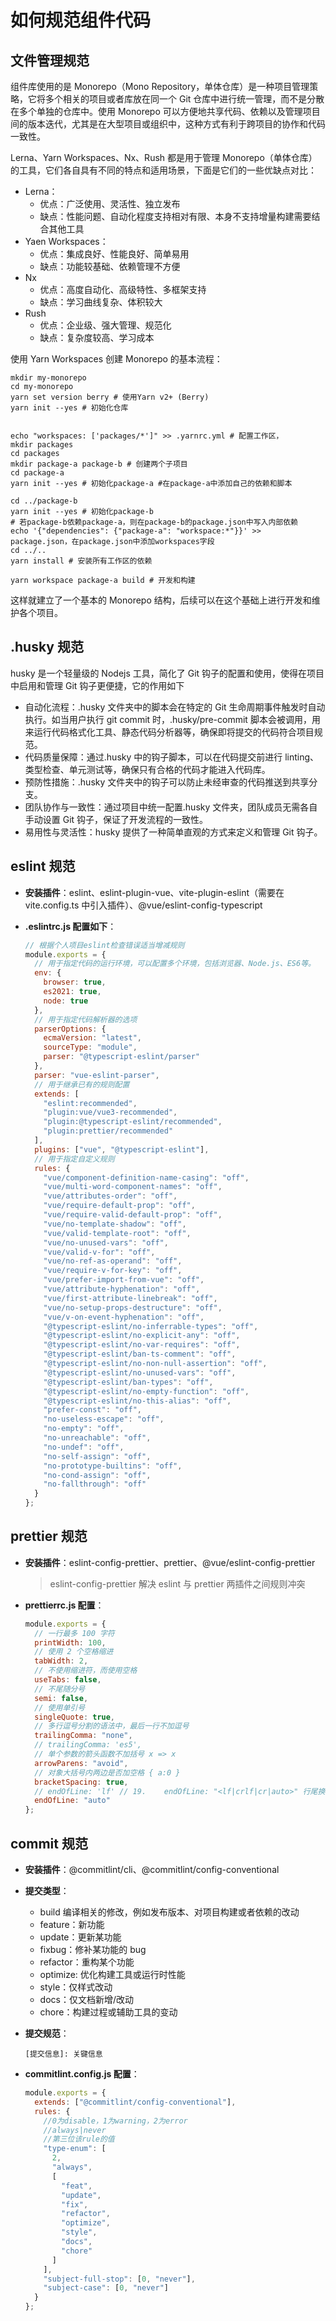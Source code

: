 # 如何规范组件代码

## 文件管理规范

组件库使用的是 Monorepo（Mono Repository，单体仓库）是一种项目管理策略，它将多个相关的项目或者库放在同一个 Git 仓库中进行统一管理，而不是分散在多个单独的仓库中。使用 Monorepo 可以方便地共享代码、依赖以及管理项目间的版本迭代，尤其是在大型项目或组织中，这种方式有利于跨项目的协作和代码一致性。

Lerna、Yarn Workspaces、Nx、Rush 都是用于管理 Monorepo（单体仓库）的工具，它们各自具有不同的特点和适用场景，下面是它们的一些优缺点对比：

- Lerna：
  - 优点：广泛使用、灵活性、独立发布
  - 缺点：性能问题、自动化程度支持相对有限、本身不支持增量构建需要结合其他工具
- Yaen Workspaces：
  - 优点：集成良好、性能良好、简单易用
  - 缺点：功能较基础、依赖管理不方便
- Nx
  - 优点：高度自动化、高级特性、多框架支持
  - 缺点：学习曲线复杂、体积较大
- Rush
  - 优点：企业级、强大管理、规范化
  - 缺点：复杂度较高、学习成本

使用 Yarn Workspaces 创建 Monorepo 的基本流程：

```shell
mkdir my-monorepo
cd my-monorepo
yarn set version berry # 使用Yarn v2+ (Berry)
yarn init --yes # 初始化仓库


echo "workspaces: ['packages/*']" >> .yarnrc.yml # 配置工作区，
mkdir packages
cd packages
mkdir package-a package-b # 创建两个子项目
cd package-a
yarn init --yes # 初始化package-a #在package-a中添加自己的依赖和脚本

cd ../package-b
yarn init --yes # 初始化package-b
# 若package-b依赖package-a，则在package-b的package.json中写入内部依赖
echo '{"dependencies": {"package-a": "workspace:*"}}' >> package.json，在package.json中添加workspaces字段
cd ../..
yarn install # 安装所有工作区的依赖

yarn workspace package-a build # 开发和构建
```

这样就建立了一个基本的 Monorepo 结构，后续可以在这个基础上进行开发和维护各个项目。

## .husky 规范

husky 是一个轻量级的 Nodejs 工具，简化了 Git 钩子的配置和使用，使得在项目中启用和管理 Git 钩子更便捷，它的作用如下

- 自动化流程：.husky 文件夹中的脚本会在特定的 Git 生命周期事件触发时自动执行。如当用户执行 git commit 时，.husky/pre-commit 脚本会被调用，用来运行代码格式化工具、静态代码分析器等，确保即将提交的代码符合项目规范。
- 代码质量保障：通过.husky 中的钩子脚本，可以在代码提交前进行 linting、类型检查、单元测试等，确保只有合格的代码才能进入代码库。
- 预防性措施：.husky 文件夹中的钩子可以防止未经审查的代码推送到共享分支。
- 团队协作与一致性：通过项目中统一配置.husky 文件夹，团队成员无需各自手动设置 Git 钩子，保证了开发流程的一致性。
- 易用性与灵活性：husky 提供了一种简单直观的方式来定义和管理 Git 钩子。

## eslint 规范

- **安装插件**：eslint、eslint-plugin-vue、vite-plugin-eslint（需要在 vite.config.ts 中引入插件）、@vue/eslint-config-typescript

- **.eslintrc.js 配置如下**：

  ```js
  // 根据个人项目eslint检查错误适当增减规则
  module.exports = {
    // 用于指定代码的运行环境，可以配置多个环境，包括浏览器、Node.js、ES6等。
    env: {
      browser: true,
      es2021: true,
      node: true
    },
    // 用于指定代码解析器的选项
    parserOptions: {
      ecmaVersion: "latest",
      sourceType: "module",
      parser: "@typescript-eslint/parser"
    },
    parser: "vue-eslint-parser",
    // 用于继承已有的规则配置
    extends: [
      "eslint:recommended",
      "plugin:vue/vue3-recommended",
      "plugin:@typescript-eslint/recommended",
      "plugin:prettier/recommended"
    ],
    plugins: ["vue", "@typescript-eslint"],
    // 用于指定自定义规则
    rules: {
      "vue/component-definition-name-casing": "off",
      "vue/multi-word-component-names": "off",
      "vue/attributes-order": "off",
      "vue/require-default-prop": "off",
      "vue/require-valid-default-prop": "off",
      "vue/no-template-shadow": "off",
      "vue/valid-template-root": "off",
      "vue/no-unused-vars": "off",
      "vue/valid-v-for": "off",
      "vue/no-ref-as-operand": "off",
      "vue/require-v-for-key": "off",
      "vue/prefer-import-from-vue": "off",
      "vue/attribute-hyphenation": "off",
      "vue/first-attribute-linebreak": "off",
      "vue/no-setup-props-destructure": "off",
      "vue/v-on-event-hyphenation": "off",
      "@typescript-eslint/no-inferrable-types": "off",
      "@typescript-eslint/no-explicit-any": "off",
      "@typescript-eslint/no-var-requires": "off",
      "@typescript-eslint/ban-ts-comment": "off",
      "@typescript-eslint/no-non-null-assertion": "off",
      "@typescript-eslint/no-unused-vars": "off",
      "@typescript-eslint/ban-types": "off",
      "@typescript-eslint/no-empty-function": "off",
      "@typescript-eslint/no-this-alias": "off",
      "prefer-const": "off",
      "no-useless-escape": "off",
      "no-empty": "off",
      "no-unreachable": "off",
      "no-undef": "off",
      "no-self-assign": "off",
      "no-prototype-builtins": "off",
      "no-cond-assign": "off",
      "no-fallthrough": "off"
    }
  };
  ```

## prettier 规范

- **安装插件**：eslint-config-prettier、prettier、@vue/eslint-config-prettier

  > eslint-config-prettier 解决 eslint 与 prettier 两插件之间规则冲突

- **prettierrc.js 配置**：

  ```js
  module.exports = {
    // 一行最多 100 字符
    printWidth: 100,
    // 使用 2 个空格缩进
    tabWidth: 2,
    // 不使用缩进符，而使用空格
    useTabs: false,
    // 不尾随分号
    semi: false,
    // 使用单引号
    singleQuote: true,
    // 多行逗号分割的语法中，最后一行不加逗号
    trailingComma: "none",
    // trailingComma: 'es5',
    // 单个参数的箭头函数不加括号 x => x
    arrowParens: "avoid",
    // 对象大括号内两边是否加空格 { a:0 }
    bracketSpacing: true,
    // endOfLine: 'lf' // 19.    endOfLine: "<lf|crlf|cr|auto>" 行尾换行符,默认是lf,
    endOfLine: "auto"
  };
  ```

## commit 规范

- **安装插件**：@commitlint/cli、@commitlint/config-conventional

- **提交类型**：

  - build 编译相关的修改，例如发布版本、对项目构建或者依赖的改动
  - feature：新功能
  - update：更新某功能
  - fixbug：修补某功能的 bug
  - refactor：重构某个功能
  - optimize: 优化构建工具或运行时性能
  - style：仅样式改动
  - docs：仅文档新增/改动
  - chore：构建过程或辅助工具的变动

- **提交规范**：

  ```
  [提交信息]: 关键信息
  ```

- **commitlint.config.js 配置**：

  ```js
  module.exports = {
    extends: ["@commitlint/config-conventional"],
    rules: {
      //0为disable，1为warning，2为error
      //always|never
      //第三位该rule的值
      "type-enum": [
        2,
        "always",
        [
          "feat",
          "update",
          "fix",
          "refactor",
          "optimize",
          "style",
          "docs",
          "chore"
        ]
      ],
      "subject-full-stop": [0, "never"],
      "subject-case": [0, "never"]
    }
  };
  ```
